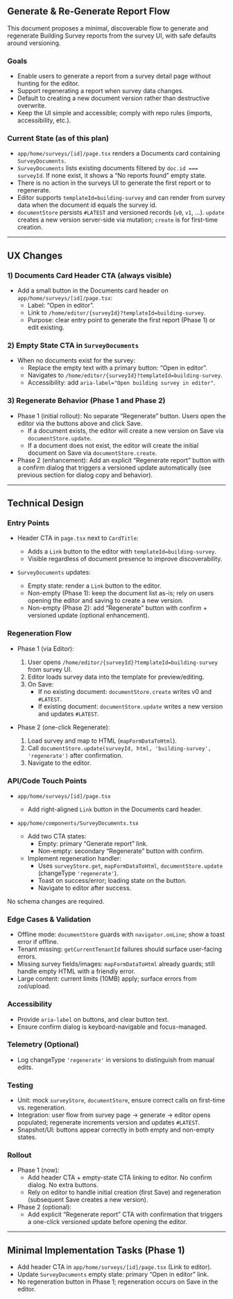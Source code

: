 ## Generate & Re‑Generate Report Flow

This document proposes a minimal, discoverable flow to generate and regenerate Building Survey reports from the survey UI, with safe defaults around versioning.

### Goals
- Enable users to generate a report from a survey detail page without hunting for the editor.
- Support regenerating a report when survey data changes.
- Default to creating a new document version rather than destructive overwrite.
- Keep the UI simple and accessible; comply with repo rules (imports, accessibility, etc.).

### Current State (as of this plan)
- `app/home/surveys/[id]/page.tsx` renders a Documents card containing `SurveyDocuments`.
- `SurveyDocuments` lists existing documents filtered by `doc.id === surveyId`. If none exist, it shows a “No reports found” empty state.
- There is no action in the surveys UI to generate the first report or to regenerate.
- Editor supports `templateId=building-survey` and can render from survey data when the document id equals the survey id.
- `documentStore` persists `#LATEST` and versioned records (`v0`, `v1`, ...). `update` creates a new version server-side via mutation; `create` is for first-time creation.

---

## UX Changes

### 1) Documents Card Header CTA (always visible)
- Add a small button in the Documents card header on `app/home/surveys/[id]/page.tsx`:
  - Label: “Open in editor”.
  - Link to `/home/editor/{surveyId}?templateId=building-survey`.
  - Purpose: clear entry point to generate the first report (Phase 1) or edit existing.

### 2) Empty State CTA in `SurveyDocuments`
- When no documents exist for the survey:
  - Replace the empty text with a primary button: “Open in editor”.
  - Navigates to `/home/editor/{surveyId}?templateId=building-survey`.
  - Accessibility: add `aria-label="Open building survey in editor"`.

### 3) Regenerate Behavior (Phase 1 and Phase 2)
- Phase 1 (initial rollout): No separate “Regenerate” button. Users open the editor via the buttons above and click Save.
  - If a document exists, the editor will create a new version on Save via `documentStore.update`.
  - If a document does not exist, the editor will create the initial document on Save via `documentStore.create`.
- Phase 2 (enhancement): Add an explicit “Regenerate report” button with a confirm dialog that triggers a versioned update automatically (see previous section for dialog copy and behavior).

---

## Technical Design

### Entry Points
- Header CTA in `page.tsx` next to `CardTitle`:
  - Adds a `Link` button to the editor with `templateId=building-survey`.
  - Visible regardless of document presence to improve discoverability.

- `SurveyDocuments` updates:
  - Empty state: render a `Link` button to the editor.
  - Non-empty (Phase 1): keep the document list as-is; rely on users opening the editor and saving to create a new version.
  - Non-empty (Phase 2): add “Regenerate” button with confirm + versioned update (optional enhancement).

### Regeneration Flow
- Phase 1 (via Editor):
  1. User opens `/home/editor/{surveyId}?templateId=building-survey` from survey UI.
  2. Editor loads survey data into the template for preview/editing.
  3. On Save:
     - If no existing document: `documentStore.create` writes v0 and `#LATEST`.
     - If existing document: `documentStore.update` writes a new version and updates `#LATEST`.

- Phase 2 (one-click Regenerate):
  1. Load survey and map to HTML (`mapFormDataToHtml`).
  2. Call `documentStore.update(surveyId, html, 'building-survey', 'regenerate')` after confirmation.
  3. Navigate to the editor.

### API/Code Touch Points
- `app/home/surveys/[id]/page.tsx`
  - Add right-aligned `Link` button in the Documents card header.

- `app/home/components/SurveyDocuments.tsx`
  - Add two CTA states:
    - Empty: primary “Generate report” link.
    - Non-empty: secondary “Regenerate” button with confirm.
  - Implement regeneration handler:
    - Uses `surveyStore.get`, `mapFormDataToHtml`, `documentStore.update` (changeType `'regenerate'`).
    - Toast on success/error; loading state on the button.
    - Navigate to editor after success.

No schema changes are required.

### Edge Cases & Validation
- Offline mode: `documentStore` guards with `navigator.onLine`; show a toast error if offline.
- Tenant missing: `getCurrentTenantId` failures should surface user-facing errors.
- Missing survey fields/images: `mapFormDataToHtml` already guards; still handle empty HTML with a friendly error.
- Large content: current limits (10MB) apply; surface errors from `zod`/upload.

### Accessibility
- Provide `aria-label` on buttons, and clear button text.
- Ensure confirm dialog is keyboard-navigable and focus-managed.

### Telemetry (Optional)
- Log changeType `'regenerate'` in versions to distinguish from manual edits.

### Testing
- Unit: mock `surveyStore`, `documentStore`, ensure correct calls on first-time vs. regeneration.
- Integration: user flow from survey page → generate → editor opens populated; regenerate increments version and updates `#LATEST`.
- Snapshot/UI: buttons appear correctly in both empty and non-empty states.

### Rollout
- Phase 1 (now):
  - Add header CTA + empty-state CTA linking to editor. No confirm dialog. No extra buttons.
  - Rely on editor to handle initial creation (first Save) and regeneration (subsequent Save creates a new version).
- Phase 2 (optional):
  - Add explicit “Regenerate report” CTA with confirmation that triggers a one-click versioned update before opening the editor.

---

## Minimal Implementation Tasks (Phase 1)
- Add header CTA in `app/home/surveys/[id]/page.tsx` (Link to editor).
- Update `SurveyDocuments` empty state: primary “Open in editor” link.
- No regeneration button in Phase 1; regeneration occurs on Save in the editor.


